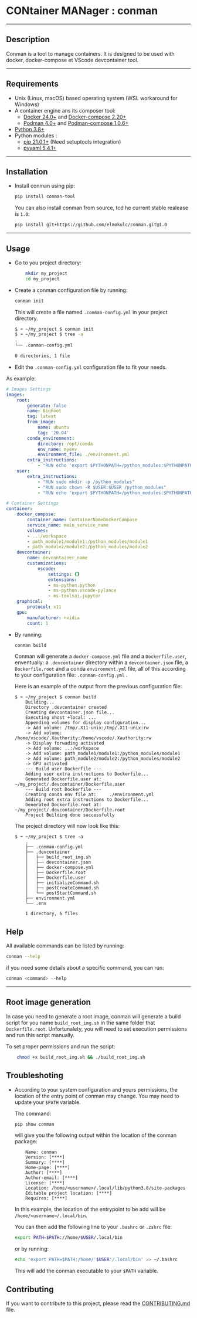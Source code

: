 # **CON**tainer **MAN**ager : conman
---

## Description

Conman is a tool to manage containers. It is designed to be used with docker, docker-compose et VScode devcontainer tool.

---

## Requirements 

- Unix (Linux, macOS) based operating system (WSL workaround for Windows)
- A container engine ans its composer tool: 
  - [Docker 24.0+](https://docs.docker.com/get-docker/) and [Docker-compose 2.20+](https://docs.docker.com/compose/)
  - [Podman 4.0+](https://podman.io/getting-started/installation) and [Podman-compose 1.0.6+](https://docs.podman.io/en/latest/markdown/podman-compose.1.html)
- [Python 3.8+](https://www.python.org/downloads/)
- Python modules :
    - [pip 21.0.1+](https://pip.pypa.io/en/stable/installation/) (Need setuptools integration)
    - [pyyaml 5.4.1+](https://pypi.org/project/PyYAML/)
---

## Installation

- Install conman using pip:

    ```bash
    pip install conman-tool
    ```

    You can also install conman from source, tcd he current stable realease is `1.0`:

    ```bash
    pip install git+https://github.com/elmokulc/conman.git@1.0
    ```

---

## Usage

- Go to you project directory:

    ```bash
        mkdir my_project
        cd my_project
    ```
- Create a conman configuration file by running:

    ```bash
    conman init
    ```

    This will create a file named `.conman-config.yml` in your project directory.

    ```bash
    $ ➜ ~/my_project $ conman init
    $ ➜ ~/my_project $ tree -a
    .
    └── .conman-config.yml

    0 directories, 1 file
    ```
- Edit the `.conman-config.yml` configuration file to fit your needs.

As example:

```yml 
# Images Settings
images:
    root:
        generate: false
        name: BigFoot
        tag: latest
        from_image:
            name: ubuntu
            tag: '20.04'
        conda_environment:
            directory: /opt/conda
            env_name: myenv
            environment_file: ./environment.yml
        extra_instructions: 
            - "RUN echo 'export $PYTHONPATH=/python_modules:$PYTHONPATH' >> ~/.bashrc"
    user:
        extra_instructions:
            - "RUN sudo mkdir -p /python_modules"
            - "RUN sudo chown -R $USER:$USER /python_modules"
            - "RUN echo 'export $PYTHONPATH=/python_modules:$PYTHONPATH' >> ~/.bashrc"     

# Container Settings
container:
    docker_compose:
        container_name: ContainerNameDockerCompose
        service_name: main_service_name
        volumes:
        - ..:/workspace
        - path_module1/module1:/python_modules/module1
        - path_module2/module2:/python_modules/module2
    devcontainer:
        name: devcontainer_name
        customizations:
            vscode:
                settings: {}
                extensions:
                - ms-python.python
                - ms-python.vscode-pylance
                - ms-toolsai.jupyter
    graphical:
        protocol: x11
    gpu:
        manufacturer: nvidia
        count: 1
```

- By running: 
    
    ```bash
    conman build
    ```

    Conman will generate a `docker-compose.yml` file and a `Dockerfile.user`, enventually: a `.devcontainer` directory within a `devcontainer.json` file, a `Dockerfile.root` and a conda `environment.yml` file, all of this according to your configuration file: `.conman-config.yml` .

    Here is an example of the output from the previous configuration file:

    ```console
    $ ➜ ~/my_project $ conman build
        Building...
        Directory .devcontainer created
        Creating devcontainer.json file...
        Executing xhost +local: ...
        Appending volumes for display configuration...
        -> Add volume: /tmp/.X11-unix:/tmp/.X11-unix:rw
        -> Add volume: /home/vscode/.Xauthority:/home/vscode/.Xauthority:rw
        -> Display forwading activated
        -> Add volume: ..:/workspace
        -> Add volume: path_module1/module1:/python_modules/module1
        -> Add volume: path_module2/module2:/python_modules/module2
        -> GPU activated
        --- Build user Dockerfile ---
        Adding user extra instructions to Dockerfile...
        Generated Dockerfile.user at:    ~/my_project/.devcontainer/Dockerfile.user
        --- Build root Dockerfile ---
        Creating conda env file at:     ./environment.yml
        Adding root extra instructions to Dockerfile...
        Generated Dockerfile.root at:    ~/my_project/.devcontainer/Dockerfile.root
        Project Building done successfully
    ```
    The project directory will now look like this:
    ```console
    $ ➜ ~/my_project $ tree -a
        .
        ├── .conman-config.yml
        ├── .devcontainer
        │   ├── build_root_img.sh
        │   ├── devcontainer.json
        │   ├── docker-compose.yml
        │   ├── Dockerfile.root
        │   ├── Dockerfile.user
        │   ├── initializeCommand.sh
        │   ├── postCreateCommand.sh
        │   └── postStartCommand.sh
        ├── environment.yml
        └── .env

        1 directory, 6 files  
    ``` 

## Help

  All available commands can be listed by running:

```bash
conman --help
```

if you need some details about a specific command, you can run:

```bash
conman <command> --help
```

---

## Root image generation

In case you need to generate a root image, conman will generate a build script for you name `build_root_img.sh` in the same folder that `Dockerfile.root`.
Unfortunalety, you will need to set execution permissions and run this script manually.

To set proper permissions and run the script:

```bash
    chmod +x build_root_img.sh && ./build_root_img.sh
```

## Troubleshoting

- According to your system configuration and yours permissions, the location of the entry point of conman may change.
You may need to update your `$PATH` variable.

    The command:

    ```bash
    pip show conman
    ```
    
    will give you the following output within the location of the conman package:
    ```console hl_lines="1"
        Name: conman
        Version: [****]
        Summary: [****]
        Home-page: [****]
        Author: [****]
        Author-email: [****]
        License: [****]
        Location: /home/<username>/.local/lib/python3.8/site-packages
        Editable project location: [****]
        Requires: [****]
    ```
    In this example, the location of the entrypoint to be add will be `/home/<username>/.local/bin`.

    You can then add the following line to your `.bashrc` or `.zshrc` file:

    ```bash
    export PATH=$PATH://home/$USER/.local/bin
    ```

    or by running:

    ```bash
    echo 'export PATH=$PATH:/home/'$USER'/.local/bin' >> ~/.bashrc
    ```


    This will add the conman executable to your `$PATH` variable.

## Contributing

If you want to contribute to this project, please read the [CONTRIBUTING.md](CONTRIBUTING.md) file.